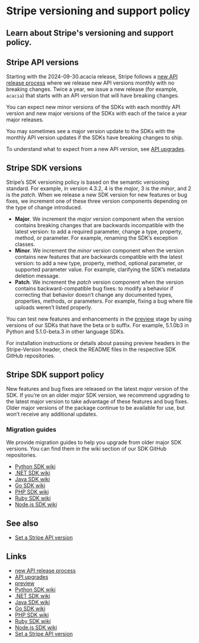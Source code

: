 # Stripe versioning and support policy

## Learn about Stripe's versioning and support policy.

## Stripe API versions

Starting with the 2024-09-30.acacia release, Stripe follows a [new API release
process](https://stripe.com/blog/introducing-stripes-new-api-release-process)
where we release new API versions monthly with no breaking changes. Twice a
year, we issue a new release (for example, `acacia`) that starts with an API
version that will have breaking changes.

You can expect new minor versions of the SDKs with each monthly API version and
new major versions of the SDKs with each of the twice a year major releases.

You may sometimes see a major version update to the SDKs with the monthly API
version updates if the SDKs have breaking changes to ship.

To understand what to expect from a new API version, see [API
upgrades](https://docs.stripe.com/upgrades).

## Stripe SDK versions

Stripe’s SDK versioning policy is based on the semantic versioning standard. For
example, in version 4.3.2, 4 is the *major*, 3 is the *minor*, and 2 is the
*patch*. When we release a new SDK version for new features or bug fixes, we
increment one of these three version components depending on the type of change
introduced.

- **Major**. We increment the *major* version component when the version
contains breaking changes that are backwards incompatible with the latest
version: to add a required parameter, change a type, property, method, or
parameter. For example, renaming the SDK’s exception classes.
- **Minor**. We increment the *minor* version component when the version
contains new features that are backwards compatible with the latest version: to
add a new type, property, method, optional parameter, or supported parameter
value. For example, clarifying the SDK’s metadata deletion message.
- **Patch**. We increment the *patch* version component when the version
contains backward-compatible bug fixes: to modify a behavior if correcting that
behavior doesn’t change any documented types, properties, methods, or
parameters. For example, fixing a bug where file uploads weren’t listed
properly.

You can test new features and enhancements in the
[preview](https://docs.stripe.com/release-phases) stage by using versions of our
SDKs that have the beta or b suffix. For example, 5.1.0b3 in Python and
5.1.0-beta.3 in other language SDKs.

For installation instructions or details about passing preview headers in the
Stripe-Version header, check the README files in the respective SDK GitHub
repositories.

## Stripe SDK support policy

New features and bug fixes are released on the latest *major* version of the
SDK. If you’re on an older *major* SDK version, we recommend upgrading to the
latest major version to take advantage of these features and bug fixes. Older
major versions of the package continue to be available for use, but won’t
receive any additional updates.

### Migration guides

We provide migration guides to help you upgrade from older major SDK versions.
You can find them in the wiki section of our SDK GitHub repositories.

- [Python SDK wiki](https://github.com/stripe/stripe-python/wiki)
- [.NET SDK wiki](https://github.com/stripe/stripe-dotnet/wiki)
- [Java SDK wiki](https://github.com/stripe/stripe-java/wiki)
- [Go SDK wiki](https://github.com/stripe/stripe-go/wiki)
- [PHP SDK wiki](https://github.com/stripe/stripe-php/wiki)
- [Ruby SDK wiki](https://github.com/stripe/stripe-ruby/wiki)
- [Node.js SDK wiki](https://github.com/stripe/stripe-node/wiki)

## See also

- [Set a Stripe API version](https://docs.stripe.com/sdks/set-version)

## Links

- [new API release
process](https://stripe.com/blog/introducing-stripes-new-api-release-process)
- [API upgrades](https://docs.stripe.com/upgrades)
- [preview](https://docs.stripe.com/release-phases)
- [Python SDK wiki](https://github.com/stripe/stripe-python/wiki)
- [.NET SDK wiki](https://github.com/stripe/stripe-dotnet/wiki)
- [Java SDK wiki](https://github.com/stripe/stripe-java/wiki)
- [Go SDK wiki](https://github.com/stripe/stripe-go/wiki)
- [PHP SDK wiki](https://github.com/stripe/stripe-php/wiki)
- [Ruby SDK wiki](https://github.com/stripe/stripe-ruby/wiki)
- [Node.js SDK wiki](https://github.com/stripe/stripe-node/wiki)
- [Set a Stripe API version](https://docs.stripe.com/sdks/set-version)